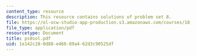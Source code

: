 ```yaml
---
content_type: resource
description: This resource contains solutions of problem set 8.
file: https://ol-ocw-studio-app-production.s3.amazonaws.com/courses/18-435j-quantum-computation-fall-2003/1e142c280d88e46689a462d3c90525df_ps8sol.pdf
file_type: application/pdf
resourcetype: Document
title: ps8sol.pdf
uid: 1e142c28-0d88-e466-89a4-62d3c90525df
---
```

